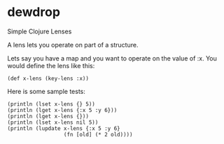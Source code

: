 # dewdrop
Simple Clojure Lenses

A lens lets you operate on part of a structure.

Lets say you have a map and you want to operate on the value of :x.
You would define the lens like this:

```
(def x-lens (key-lens :x))
```
Here is some sample tests:

```
(println (lset x-lens {} 5))
(println (lget x-lens {:x 5 :y 6}))
(println (lget x-lens {}))
(println (lset x-lens nil 5))
(println (lupdate x-lens {:x 5 :y 6}
                  (fn [old] (* 2 old))))
```